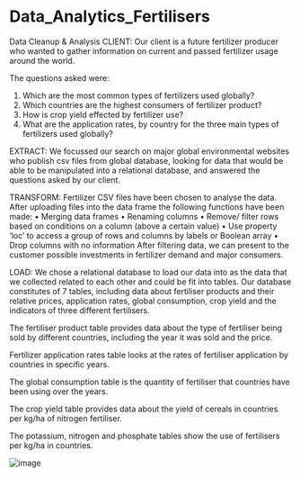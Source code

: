# Data_Analytics_Fertilisers

Data Cleanup & Analysis
CLIENT:
Our client is a future fertilizer producer who wanted to gather information on current and passed fertilizer usage around the world. 

The questions asked were: 
1.	Which are the most common types of fertilizers used globally? 
2.	Which countries are the highest consumers of fertilizer product? 
3.	How is crop yield effected by fertilizer use? 
4.	What are the application rates, by country for the three main types of fertilizers used globally?

EXTRACT:
We focussed our search on major global environmental websites who publish csv files from global database, looking for data that would be able to be manipulated into a relational database, and answered the questions asked by our client. 

TRANSFORM:
Fertilizer CSV files have been chosen to analyse the data. After uploading files into the data frame the following functions have been made:
•	Merging data frames
•	Renaming columns
•	Remove/ filter rows based on conditions on a column (above a certain value)
•	Use property ‘loc’ to access a group of rows and columns by labels or Boolean array
•	Drop columns with no information
After filtering data, we can present to the customer possible investments in fertilizer demand and major consumers.

LOAD:
We chose a relational database to load our data into as the data that we collected related to each other and could be fit into tables. Our database constitutes of 7 tables, including data about fertiliser products and their relative prices, application rates, global consumption, crop yield and the indicators of three different fertilisers.

The fertiliser product table provides data about the type of fertiliser being sold by different countries, including the year it was sold and the price.

Fertilizer application rates table looks at the rates of fertiliser application by countries in specific years.

The global consumption table is the quantity of fertiliser that countries have been using over the years.

The crop yield table provides data about the yield of cereals in countries per kg/ha of nitrogen fertiliser.

The potassium, nitrogen and phosphate tables show the use of fertilisers per kg/ha in countries.

![image](https://user-images.githubusercontent.com/100659564/173346590-855b1c10-da8f-4706-85aa-6bd25c08ed25.png)
